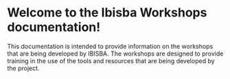 # Welcome to the Ibisba Workshops documentation!

This documentation is intended to provide information on the workshops that are being developed by IBISBA. The workshops are designed to provide training in the use of the tools and resources that are being developed by the project.